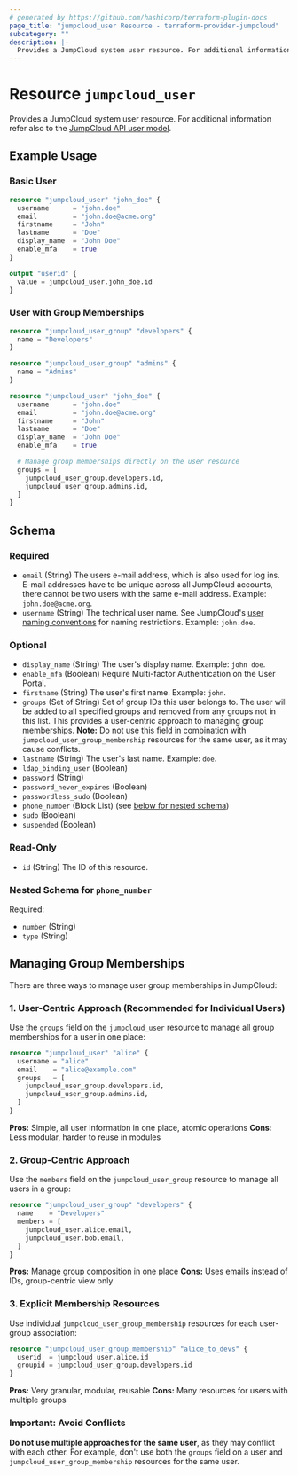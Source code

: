 ```yaml
---
# generated by https://github.com/hashicorp/terraform-plugin-docs
page_title: "jumpcloud_user Resource - terraform-provider-jumpcloud"
subcategory: ""
description: |-
  Provides a JumpCloud system user resource. For additional information refer also to the JumpCloud API user model https://docs.jumpcloud.com/1.0/models/systemuserpost.
---
```


# Resource `jumpcloud_user`

Provides a JumpCloud system user resource. For additional information refer also to the [JumpCloud API user model](https://docs.jumpcloud.com/1.0/models/systemuserpost).

## Example Usage

### Basic User

```terraform
resource "jumpcloud_user" "john_doe" {
  username      = "john.doe"
  email         = "john.doe@acme.org"
  firstname     = "John"
  lastname      = "Doe"
  display_name  = "John Doe"
  enable_mfa    = true
}

output "userid" {
  value = jumpcloud_user.john_doe.id
}
```

### User with Group Memberships

```terraform
resource "jumpcloud_user_group" "developers" {
  name = "Developers"
}

resource "jumpcloud_user_group" "admins" {
  name = "Admins"
}

resource "jumpcloud_user" "john_doe" {
  username      = "john.doe"
  email         = "john.doe@acme.org"
  firstname     = "John"
  lastname      = "Doe"
  display_name  = "John Doe"
  enable_mfa    = true

  # Manage group memberships directly on the user resource
  groups = [
    jumpcloud_user_group.developers.id,
    jumpcloud_user_group.admins.id,
  ]
}
```

<!-- schema generated by tfplugindocs -->
## Schema

### Required

- `email` (String) The users e-mail address, which is also used for log ins. E-mail addresses have to be unique across all JumpCloud accounts, there cannot be two users with the same e-mail address. Example: `john.doe@acme.org`.
- `username` (String) The technical user name. See JumpCloud's [user naming conventions](https://support.jumpcloud.com/support/s/article/naming-convention-for-users1) for naming restrictions. Example: `john.doe`.

### Optional

- `display_name` (String) The user's display name. Example: `john doe`.
- `enable_mfa` (Boolean) Require Multi-factor Authentication on the User Portal.
- `firstname` (String) The user's first name. Example: `john`.
- `groups` (Set of String) Set of group IDs this user belongs to. The user will be added to all specified groups and removed from any groups not in this list. This provides a user-centric approach to managing group memberships. **Note:** Do not use this field in combination with `jumpcloud_user_group_membership` resources for the same user, as it may cause conflicts.
- `lastname` (String) The user's last name. Example: `doe`.
- `ldap_binding_user` (Boolean)
- `password` (String)
- `password_never_expires` (Boolean)
- `passwordless_sudo` (Boolean)
- `phone_number` (Block List) (see [below for nested schema](#nestedblock--phone_number))
- `sudo` (Boolean)
- `suspended` (Boolean)

### Read-Only

- `id` (String) The ID of this resource.

<a id="nestedblock--phone_number"></a>
### Nested Schema for `phone_number`

Required:

- `number` (String)
- `type` (String)

## Managing Group Memberships

There are three ways to manage user group memberships in JumpCloud:

### 1. User-Centric Approach (Recommended for Individual Users)

Use the `groups` field on the `jumpcloud_user` resource to manage all group memberships for a user in one place:

```terraform
resource "jumpcloud_user" "alice" {
  username = "alice"
  email    = "alice@example.com"
  groups   = [
    jumpcloud_user_group.developers.id,
    jumpcloud_user_group.admins.id,
  ]
}
```

**Pros:** Simple, all user information in one place, atomic operations
**Cons:** Less modular, harder to reuse in modules

### 2. Group-Centric Approach

Use the `members` field on the `jumpcloud_user_group` resource to manage all users in a group:

```terraform
resource "jumpcloud_user_group" "developers" {
  name    = "Developers"
  members = [
    jumpcloud_user.alice.email,
    jumpcloud_user.bob.email,
  ]
}
```

**Pros:** Manage group composition in one place
**Cons:** Uses emails instead of IDs, group-centric view only

### 3. Explicit Membership Resources

Use individual `jumpcloud_user_group_membership` resources for each user-group association:

```terraform
resource "jumpcloud_user_group_membership" "alice_to_devs" {
  userid  = jumpcloud_user.alice.id
  groupid = jumpcloud_user_group.developers.id
}
```

**Pros:** Very granular, modular, reusable
**Cons:** Many resources for users with multiple groups

### Important: Avoid Conflicts

**Do not use multiple approaches for the same user**, as they may conflict with each other. For example, don't use both the `groups` field on a user and `jumpcloud_user_group_membership` resources for the same user.


